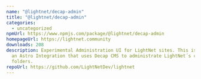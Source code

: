 ```yaml
---
name: "@lightnet/decap-admin"
title: "@lightnet/decap-admin"
categories:
  - uncategorized
npmUrl: https://www.npmjs.com/package/@lightnet/decap-admin
homepageUrl: https://lightnet.community
downloads: 208
description: Experimental Administration UI for LightNet sites. This is built as
  an Astro Integration that uses Decap CMS to administrate LightNet´s content
  folders.
repoUrl: https://github.com/LightNetDev/lightnet
---
```

